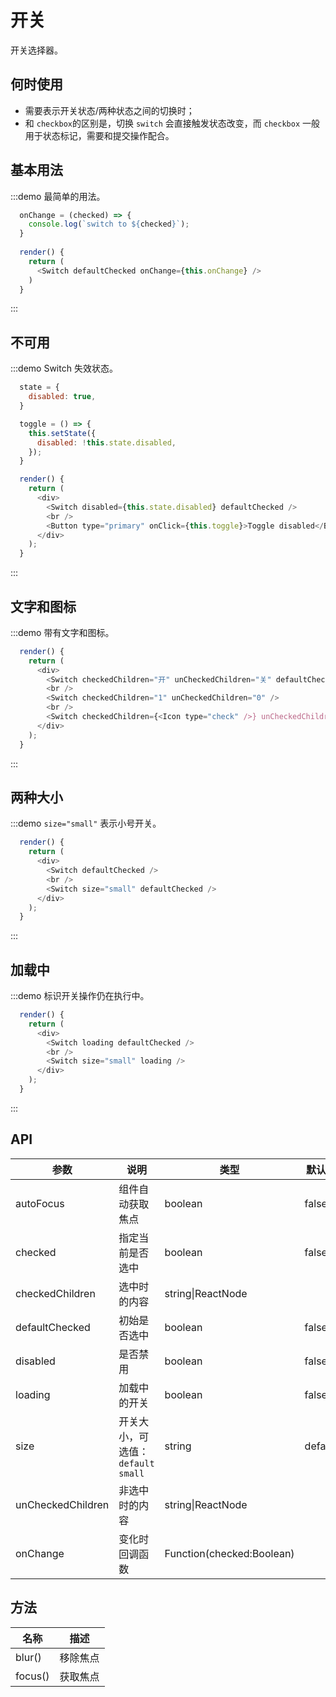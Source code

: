 # 开关

开关选择器。

## 何时使用

- 需要表示开关状态/两种状态之间的切换时；
- 和 `checkbox`的区别是，切换 `switch` 会直接触发状态改变，而 `checkbox` 一般用于状态标记，需要和提交操作配合。

## 基本用法
:::demo 最简单的用法。
```js
  onChange = (checked) => {
    console.log(`switch to ${checked}`);
  }
  
  render() {
    return (
      <Switch defaultChecked onChange={this.onChange} />
    )
  }
```
:::

## 不可用
:::demo Switch 失效状态。
```js
  state = {
    disabled: true,
  }

  toggle = () => {
    this.setState({
      disabled: !this.state.disabled,
    });
  }

  render() {
    return (
      <div>
        <Switch disabled={this.state.disabled} defaultChecked />
        <br />
        <Button type="primary" onClick={this.toggle}>Toggle disabled</Button>
      </div>
    );
  }
```
:::

## 文字和图标
:::demo 带有文字和图标。
```js
  render() {
    return (
      <div>
        <Switch checkedChildren="开" unCheckedChildren="关" defaultChecked />
        <br />
        <Switch checkedChildren="1" unCheckedChildren="0" />
        <br />
        <Switch checkedChildren={<Icon type="check" />} unCheckedChildren={<Icon type="cross" />} defaultChecked />
      </div>
    );
  }
```
:::

## 两种大小
:::demo `size="small"` 表示小号开关。
```js
  render() {
    return (
      <div>
        <Switch defaultChecked />
        <br />
        <Switch size="small" defaultChecked />
      </div>
    );
  }
```
:::

## 加载中
:::demo 标识开关操作仍在执行中。
```js
  render() {
    return (
      <div>
        <Switch loading defaultChecked />
        <br />
        <Switch size="small" loading />
      </div>
    );
  }
```
:::

## API

| 参数 | 说明 | 类型 | 默认值 |
| --- | --- | --- | --- |
| autoFocus | 组件自动获取焦点 | boolean | false |
| checked | 指定当前是否选中 | boolean | false |
| checkedChildren | 选中时的内容 | string\|ReactNode |  |
| defaultChecked | 初始是否选中 | boolean | false |
| disabled | 是否禁用 | boolean | false |
| loading | 加载中的开关 | boolean | false |
| size | 开关大小，可选值：`default` `small` | string | default |
| unCheckedChildren | 非选中时的内容 | string\|ReactNode |  |
| onChange | 变化时回调函数 | Function(checked:Boolean) |  |

## 方法

| 名称 | 描述 |
| --- | --- |
| blur() | 移除焦点 |
| focus() | 获取焦点 |

<style> 
.fishd-switch { margin-bottom: 8px; } 
</style>

